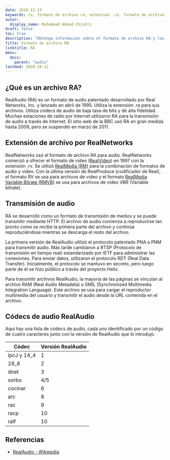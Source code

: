 ```yaml
---
date: 2019-12-13
keywords: ra, formato de archivo ra, extensión .ra, formato de archivo de audio real, formato de audio ra, formato de archivo RealAudio
autor:
  display_name: Muhammad Ahmad Chishti
draft: false
toc: true
description: "Obtenga información sobre el formato de archivo RA y las API que pueden crear y abrir archivos RA."
title: Formato de archivo RA
linktitle: RA
menu:
  docs:
    parent: "audio"
lastmod: 2020-28-12
---
```


## ¿Qué es un archivo RA?

RealAudio (RA) es un formato de audio patentado desarrollado por Real Networks, Inc. y lanzado en abril de 1995. Utiliza la extensión .ra para sus archivos. Utiliza códecs de audio de baja tasa de bits y de alta fidelidad. Muchas estaciones de radio por Internet utilizaron RA para la transmisión de audio a través de Internet. El sitio web de la BBC usó RA en gran medida hasta 2009, pero se suspendió en marzo de 2011.

## Extensión de archivo por RealNetworks ##

RealNetworks usó el formato de archivo RA para audio. RealNetworks comenzó a ofrecer el formato de video ([RealVideo](/es/video/rv/)) en 1997 con la extensión .rv. Se utilizó [RealMedia (RM)](/es/video/rm/) para la combinación de formatos de audio y video. Con la última versión de RealProduce (codificador de Real), el formato RV se usa para archivos de video y el formato [RealMedia Variable Bitrate (RMVB)](/es/video/rmvb/) se usa para archivos de video VBR (Variable bitrate).

## Transmisión de audio ##

RA se desarrolló como un formato de transmisión de medios y se puede transmitir mediante HTTP. El archivo de audio comienza a reproducirse tan pronto como se recibe la primera parte del archivo y continúa reproduciéndose mientras se descarga el resto del archivo.

La primera versión de RealAudio utilizó el protocolo patentado PNA o PNM para transmitir audio. Más tarde cambiaron a RTSP (Protocolo de transmisión en tiempo real) estandarizado por IETF para administrar las conexiones. Para enviar datos, utilizaron el protocolo RDT (Real Data Transfer). Inicialmente, el protocolo se mantuvo en secreto, pero luego parte de él se hizo público a través del proyecto Helix.

Para transmitir archivos RealAudio, la mayoría de las páginas se vinculan al archivo RAM (Real Audio Metadata) o SMIL (Synchronized Multimedia Integration Language). Este archivo se usa para cargar el reproductor multimedia del usuario y transmitir el audio desde la URL contenida en el archivo.

## Códecs de audio RealAudio ##

Aquí hay una lista de códecs de audio, cada uno identificado por un código de cuatro caracteres junto con la versión de RealAudio que lo introdujo.

|Códec|Versión RealAudio|
|---|---|
|lpcJ y 14_4|1|
|28_8|2|
|dnet|3|
|sorbo|4/5|
|cocinar|6|
|arc|8|
|rac|9|
|racp|10|
|ralf|10|

## Referencias ##

- [RealAudio - Wikipedia](https://en.wikipedia.org/wiki/RealAudio)

